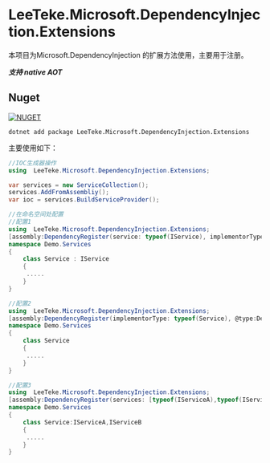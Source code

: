 # LeeTeke.Microsoft.DependencyInjection.Extensions
本项目为Microsoft.DependencyInjection 的扩展方法使用，主要用于注册。  

   ***支持 native AOT***

 ## Nuget
[![NUGET](https://img.shields.io/badge/nuget-1.2.0-blue.svg)](https://www.nuget.org/packages/LeeTeke.Microsoft.DependencyInjection.Extensions)

    dotnet add package LeeTeke.Microsoft.DependencyInjection.Extensions

主要使用如下：
```csharp
//IOC生成器操作
using  LeeTeke.Microsoft.DependencyInjection.Extensions;

var services = new ServiceCollection();
services.AddFromAssembliy();
var ioc = services.BuildServiceProvider();
```

```csharp
//在命名空间处配置
//配置1
using  LeeTeke.Microsoft.DependencyInjection.Extensions;
[assembly:DependencyRegister(service: typeof(IService), implementorType: typeof(Service), @type:DependencyRegisterType.Singleton)]
namespace Demo.Services
{
    class Service : IService
    {
     .....
    }
}

//配置2
using  LeeTeke.Microsoft.DependencyInjection.Extensions;
[assembly:DependencyRegister(implementorType: typeof(Service), @type:DependencyRegisterType.Singleton)]
namespace Demo.Services
{
    class Service
    {
     .....
    }
}

//配置3
using  LeeTeke.Microsoft.DependencyInjection.Extensions;
[assembly:DependencyRegister(services: [typeof(IServiceA),typeof(IServiceB)], implementorType: typeof(Service), @type:DependencyRegisterType.Singleton)]
namespace Demo.Services
{
    class Service:IServiceA,IServiceB
    {
     .....
    }
}

```